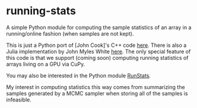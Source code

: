 # running-stats
A simple Python module for computing the sample statistics of an array in a running/online fashion (when samples are not kept).

This is just a Python port of [John Cook]'s C++ code [here](https://www.johndcook.com/blog/skewness_kurtosis/). There is also a Julia implementation by John Myles White [here](https://github.com/johnmyleswhite/StreamStats.jl). The only special feature of this code is that we support (coming soon) computing running statistics of arrays living on a GPU via CuPy.

You may also be interested in the Python module [RunStats](https://grantjenks.com/docs/runstats/).

My interest in computing statistics this way comes from summarizing the samples generated by a MCMC sampler when storing all of the samples is infeasible.
